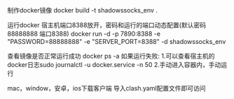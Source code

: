 制作docker镜像
docker build -t shadowssocks_env .

运行docker 
宿主机端口8388放开，密码和运行的端口动态配置(默认密码88888888 端口8388)
docker run -d -p 7890:8388 -e "PASSWORD=88888888" -e "SERVER_PORT=8388" -d shadowssocks_env

查看镜像是否正常运行成功
docker ps -a
如果运行失败:
1.可以查看宿主机的docker日志sudo journalctl -u docker.service -n 50
2.手动进入容器内，手动运行

mac，window，安卓，ios下载客户端
导入clash.yaml配置文件即可访问